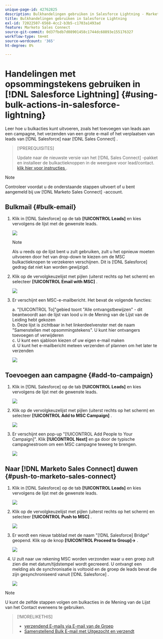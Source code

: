 ```yaml
---
unique-page-id: 42762825
description: Bulkhandelingen gebruiken in Salesforce Lightning - Marketo Docs - Productdocumentatie
title: Bulkhandelingen gebruiken in Salesforce Lightning
exl-id: 72022507-6568-4cc2-b3b5-c1703a1493ad
feature: Marketo Sales Connect
source-git-commit: 0d37fbdb7d08901458c1744dc68893e155176327
workflow-type: tm+mt
source-wordcount: '365'
ht-degree: 0%

---
```


# Handelingen met opsommingstekens gebruiken in [!DNL Salesforce Lightning] {#using-bulk-actions-in-salesforce-lightning}

Leer hoe u bulkacties kunt uitvoeren, zoals het toevoegen van leads aan een campagne, het verzenden van een grote e-mail of het verplaatsen van leads van [!DNL Salesforce] naar [!DNL Sales Connect] .

>[!PREREQUISITES]
>
>Update naar de nieuwste versie van het [!DNL Sales Connect] -pakket en installeer de bulkactieknoppen in de weergave voor lead/contact. [ klik hier voor instructies ](https://s3.amazonaws.com/tout-user-store/salesforce/assets/SF+Guide+for+Lightning.pdf).

>[!NOTE]
>
>Controleer voordat u de onderstaande stappen uitvoert of u bent aangemeld bij uw [!DNL Marketo Sales Connect] -account.

## Bulkmail {#bulk-email}

1. Klik in [!DNL Salesforce] op de tab **[!UICONTROL Leads]** en kies vervolgens de lijst met de gewenste leads.

   ![](assets/one-6.png)

   >[!NOTE]
   >
   >Als u reeds op de lijst bent u zult gebruiken, zult u het opnieuw moeten uitvoeren door het van drop-down te kiezen om de MSC bulkactieknopen te verzekeren verschijnen. Dit is [!DNL Salesforce] gedrag dat niet kan worden gewijzigd.

1. Klik op de vervolgkeuzelijst met pijlen (uiterst rechts op het scherm) en selecteer **[!UICONTROL Email with MSC]** .

   ![](assets/two-6.png)

1. Er verschijnt een MSC-e-mailbericht. Het bevat de volgende functies:

   a. &quot;[!UICONTROL To]&quot;gebied toont &quot;Alle ontvangstbewijzen&quot; - dit beantwoordt aan de lijst van lood u in de Mening van de Lijst van de Leiding hebt gekozen\
   b. Deze lijst is zichtbaar in het linkerdeelvenster met de naam &quot;Samenstellen met opsommingstekens&quot;. U kunt hier ontvangers toevoegen of verwijderen\
   c. U kunt een sjabloon kiezen of uw eigen e-mail maken\
   d. U kunt het e-mailbericht meteen verzenden of plannen om het later te verzenden

   ![](assets/three-5.png)

## Toevoegen aan campagne {#add-to-campaign}

1. Klik in [!DNL Salesforce] op de tab **[!UICONTROL Leads]** en kies vervolgens de lijst met de gewenste leads.

   ![](assets/four-4.png)

1. Klik op de vervolgkeuzelijst met pijlen (uiterst rechts op het scherm) en selecteer **[!UICONTROL Add to MSC Campaign]** .

   ![](assets/five-4.png)

1. Er verschijnt een pop-up &quot;[!UICONTROL Add People to Your Campaign]&quot;. Klik **[!UICONTROL Next]** en ga door de typische campagnestroom om een MSC campagne teweeg te brengen.

   ![](assets/six-1.png)

## Naar [!DNL Marketo Sales Connect] duwen {#push-to-marketo-sales-connect}

1. Klik in [!DNL Salesforce] op de tab **[!UICONTROL Leads]** en kies vervolgens de lijst met de gewenste leads.

   ![](assets/seven-2.png)

1. Klik op de vervolgkeuzelijst met pijlen (uiterst rechts op het scherm) en selecteer **[!UICONTROL Push to MSC]** .

   ![](assets/eight-2.png)

1. Er wordt een nieuw tabblad met de naam &quot;[!DNL Salesforce] Bridge&quot; geopend. Klik op de knop **[!UICONTROL Proceed to Group]→** .

   ![](assets/nine-2.png)

1. U zult naar uw rekening MSC worden verzonden waar u een groep zult zien die met datum/tijdstempel wordt gecreeerd. U ontvangt een melding als de synchronisatie is voltooid en de groep de leads bevat die zijn gesynchroniseerd vanuit [!DNL Salesforce] .

   ![](assets/ten-1.png)

>[!NOTE]
>
>U kunt de zelfde stappen volgen om bulkacties in de Mening van de Lijst van het Contact eveneens te gebruiken.

>[!MORELIKETHIS]
>
>* [ verzendend E-mails via E-mail van de Groep ](/help/marketo/product-docs/marketo-sales-connect/email/using-the-compose-window/sending-emails-via-group-email.md)
>* [ Samenstellend Bulk E-mail met Uitgezocht en verzendt ](/help/marketo/product-docs/marketo-sales-connect/email/using-the-compose-window/composing-bulk-emails-with-select-and-send.md#sending-emails)
